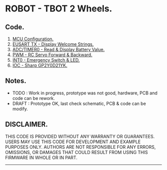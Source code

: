 # ROBOT - TBOT 2 Wheels.

## Code.

1. [MCU Configuration.](https://github.com/tronixio/robot-tbot/blob/main/Code/configuration/)
2. [EUSART TX - Display Welcome Strings.](https://github.com/tronixio/robot-tbot/blob/main/Code/eusart/)
3. [ADC/TIMER0 - Read & Display Battery Value.](https://github.com/tronixio/robot-tbot/blob/main/Code/adc/)
4. [PWM - RC Servo Forward & Backward.](https://github.com/tronixio/robot-tbot/blob/main/Code/pwm/)
5. [INT0 - Emergency Switch & LED.](https://github.com/tronixio/robot-tbot/blob/main/Code/int0/)
6. [IOC - Sharp GP2Y0D21YK.](https://github.com/tronixio/robot-tbot/blob/main/Code/gp2y0d21yk/)

## Notes.

- TODO : Work in progress, prototype was not good, hardware, PCB and code can be rework.
- DRAFT : Prototype OK, last check schematic, PCB & code can be modify.

## DISCLAIMER.

THIS CODE IS PROVIDED WITHOUT ANY WARRANTY OR GUARANTEES.
USERS MAY USE THIS CODE FOR DEVELOPMENT AND EXAMPLE PURPOSES ONLY.
AUTHORS ARE NOT RESPONSIBLE FOR ANY ERRORS, OMISSIONS, OR DAMAGES THAT COULD
RESULT FROM USING THIS FIRMWARE IN WHOLE OR IN PART.

---

